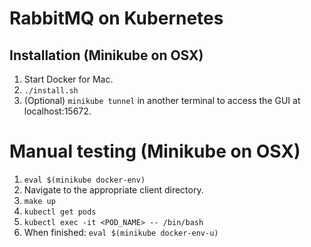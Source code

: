 # RabbitMQ on Kubernetes

## Installation (Minikube on OSX)
1. Start Docker for Mac.
1. `./install.sh`
1. (Optional) `minikube tunnel` in another terminal to access the GUI at localhost:15672.

# Manual testing (Minikube on OSX)
1. `eval $(minikube docker-env)`
1. Navigate to the appropriate client directory.
1. `make up`
1. `kubectl get pods`
1. `kubectl exec -it <POD_NAME> -- /bin/bash`
1. When finished: `eval $(minikube docker-env-u)`
